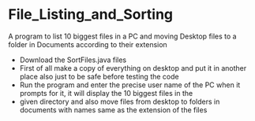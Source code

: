 # File_Listing_and_Sorting
A program to list 10 biggest files in a PC and moving Desktop files to a folder in Documents according to their extension

* Download the SortFiles.java files 
* First of all make a copy of everything on desktop and put it in another place also just to be safe before testing the code
* Run the program  and enter the precise user name of the PC when it prompts for it, it will display the 10 biggest files in the
* given directory and also move files from desktop to folders in documents with names same as the extension of the files
